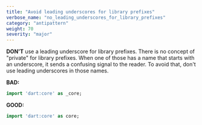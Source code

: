 ```yaml
---
title: "Avoid leading underscores for library prefixes"
verbose_name: "no_leading_underscores_for_library_prefixes"
category: "antipattern"
weight: 70
severity: "major"
---
```

**DON'T** use a leading underscore for library prefixes.
There is no concept of "private" for library prefixes. When one of those has a
name that starts with an underscore, it sends a confusing signal to the reader. 
To avoid that, don't use leading underscores in those names.

**BAD:**
```dart
import 'dart:core' as _core;
```

**GOOD:**
```dart
import 'dart:core' as core;
```

